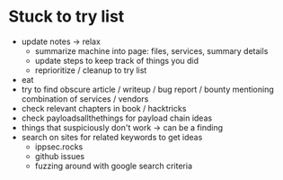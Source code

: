 # Stuck to try list
- update notes -> relax
  - summarize machine into page: files, services, summary details
  - update steps to keep track of things you did
  - reprioritize / cleanup to try list
- eat
- try to find obscure article / writeup / bug report / bounty mentioning combination of services / vendors
- check relevant chapters in book / hacktricks
- check payloadsallthethings for payload chain ideas
- things that suspiciously don't work -> can be a finding
- search on sites for related keywords to get ideas
  - ippsec.rocks
  - github issues
  - fuzzing around with google search criteria
